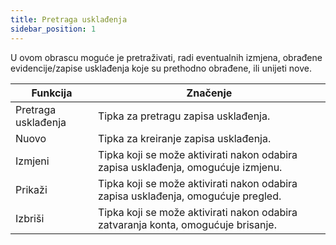 ```yaml
---
title: Pretraga usklađenja
sidebar_position: 1
---
```


U ovom obrascu moguće je pretraživati, radi eventualnih izmjena, obrađene evidencije/zapise usklađenja koje su prethodno obrađene, ili unijeti nove.  


| Funkcija | Značenje |
| --- | --- |
| Pretraga usklađenja | Tipka za pretragu zapisa usklađenja. |
| Nuovo | Tipka za kreiranje zapisa usklađenja. |
| Izmjeni | Tipka koji se može aktivirati nakon odabira zapisa usklađenja, omogućuje izmjenu. |
| Prikaži | Tipka koji se može aktivirati nakon odabira zapisa usklađenja, omogućuje pregled. |
| Izbriši | Tipka koji se može aktivirati nakon odabira zatvaranja konta, omogućuje brisanje. |






